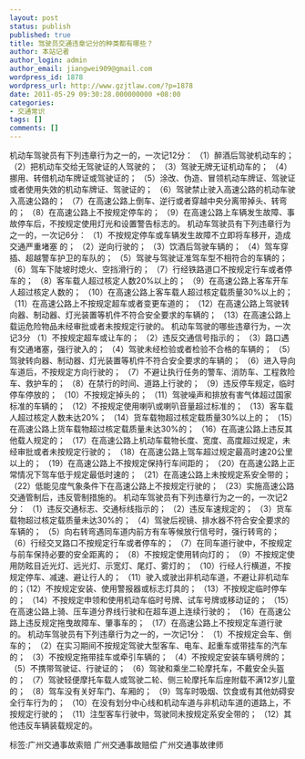 ```yaml
---
layout: post
status: publish
published: true
title: 驾驶员交通违章记分的种类都有哪些？
author: 本站记者
author_login: admin
author_email: jiangwei909@gmail.com
wordpress_id: 1878
wordpress_url: http://www.gzjtlaw.com/?p=1878
date: 2011-05-29 09:30:28.000000000 +08:00
categories:
- 交通常识
tags: []
comments: []
---
```

机动车驾驶员有下列违章行为之一的，一次记12分： （1）醉酒后驾驶机动车的； （2）把机动车交给无驾驶证的人驾驶的； （3）驾驶无牌无证机动车的； （4）挪用、转借机动车牌证或驾驶证的； （5）涂改、伪造、冒领机动车牌证、驾驶证或者使用失效的机动车牌证、驾驶证的； （6）驾驶禁止驶入高速公路的机动车驶入高速公路的； （7）在高速公路上倒车、逆行或者穿越中央分离带掉头、转弯的； （8）在高速公路上不按规定停车的； （9）在高速公路上车辆发生故障、事故停车后，不按规定使用灯光和设置警告标志的。 机动车驾驶员有下列违章行为之一的，一次记6分： （1）不按规定停车或车辆发生故障不立即将车移开，造成交通严重堵塞 的； （2）逆向行驶的； （3）饮酒后驾驶车辆的； （4）驾车穿插、超越警车护卫的车队的； （5）驾驶与驾驶证准驾车型不相符合的车辆的； （6）驾车下陡坡时熄火、空挡滑行的； （7）行经铁路道口不按规定行车或者停车的； （8）客车载人超过核定人数20%以上的； （9）在高速公路上客车开车人超过核定人数的； （10）在高速公路上客车载人超过核定载质量30%以上的； （11）在高速公路上不按规定超车或者变更车道的； （12）在高速公路上驾驶转向器、制动器、灯光装置等机件不符合安全要求的车辆的； （13）在高速公路上载运危险物品未经审批或者未按规定行驶的。 机动车驾驶的哪些违章行为，一次记3分 （1）不按规定超车或让车的； （2）违反交通信号指示的； （3）路口遇有交通堵塞，强行驶入的； （4）驾驶未经检验或者检验不合格的车辆的； （5）驾驶转向器、制动器、灯光装置等机件不符合安全要求的车辆的； （6）进入导向车道后，不按规定方向行驶的； （7）不避让执行任务的警车、消防车、工程救险车、救护车的； （8）在禁行的时间、道路上行驶的； （9）违反停车规定，临时停车停放的； （10）不按规定掉头的； （11）驾驶噪声和排放有害气体超过国家标准的车辆的； （12）不按规定使用喇叭或喇叭音量超过标准的； （13）客车载人超过核定人数未达20%； （14）货车载物超过核定载质量30%以上的； （15）在高速公路上货车载物超过核定载质量未达30%的； （16）在高速公路上违反其他载人规定的； （17）在高速公路上机动车载物长度、宽度、高度超过规定，未经审批或者未按规定行驶的； （18）在高速公路上驾车超过规定最高时速20公里以上的； （19）在高速公路上不按规定保持行车间距的； （20）在高速公路上正常情况下驾车低于规定最低时速的； （21）在高速公路上未按规定系安全带的； （22）低能见度气象条件下在高速公路上不按规定行驶的； （23）实施高速公路交通管制后，违反管制措施的。 机动车驾驶员有下列违章行为之一的，一次记2分： （1）违反交通标志、交通标线指示的； （2）违反车速规定的； （3）货车载物超过核定载质量未达30%的； （4）驾驶后视镜、排水器不符合安全要求的车辆的； （5）向右转弯遇同车道内前方有车等候放行信号时，强行转弯的； （6）行经交叉路口不按规定行车或者停车的； （7）在同车道行驶中，不按规定与前车保持必要的安全距离的； （8）不按规定使用转向灯的； （9）不按规定使用防眩目近光灯、远光灯、示宽灯、尾灯、雾灯的； （10）行经人行横道，不按规定停车、减速、避让行人的； （11）驶入或驶出非机动车道，不避让非机动车的；（12）不按规定安装、使用警报器或标志灯具的； （13）不按规定临时停车的； （14）不按规定申领和使用机动车临时号牌、试车号牌或移动证的； （15）在高速公路上骑、压车道分界线行驶和在超车道上连续行驶的； （16）在高速公路上违反规定拖曳故障车、肇事车的； （17）在高速公路上不按规定车道行驶的。 机动车驾驶员有下列违章行为之一的，一次记1分： （1）不按规定会车、倒车的； （2）在实习期间不按规定驾驶大型客车、电车、起重车或带挂车的汽车的； （3）不按规定拖带挂车或牵引车辆的； （4）不按规定安装车辆号牌的； （5）不携带驾驶证、行驶证的； （6）驾驶和乘坐二轮摩托车，不戴安全头盔的； （7）驾驶轻便摩托车载人或驾驶二轮、侧三轮摩托车后座附载不满12岁儿童的； （8）驾车没有关好车门、车厢的； （9）驾车时吸烟、饮食或有其他妨碍安全行车行为的； （10）在没有划分中心线和机动车道与非机动车道的道路上，不按规定行驶的； （11）注型客车行驶中，驾驶同未按规定系安全带的； （12）其他违反车辆装载规定的。标签:广州交通事故索赔 广州交通事故赔偿 广州交通事故律师
